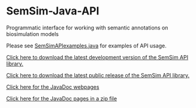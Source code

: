 # SemSim-Java-API
Programmatic interface for working with semantic annotations on biosimulation models

Please see [SemSimAPIexamples.java](https://github.com/SemBioProcess/SemSim-Java-API/blob/master/src/SemSimAPIexamples.java) for examples of API usage.

[Click here to download the latest development version of the SemSim API library.](https://github.com/SemBioProcess/SemSim-Java-API/raw/master/lib/SemSimAPI.jar)

[Click here to download the latest public release of the SemSim API library.](https://github.com/SemBioProcess/SemSim-Java-API/releases/download/v22-Dec-2021/SemSimAPI.jar)

[Click here for the JavaDoc webpages](http://sembioprocess.github.io/SemSim-Java-API)

[Click here for the JavaDoc pages in a zip file](https://github.com/SemBioProcess/SemSim-Java-API/blob/master/doc/SemSimAPIjavaDoc.zip)
